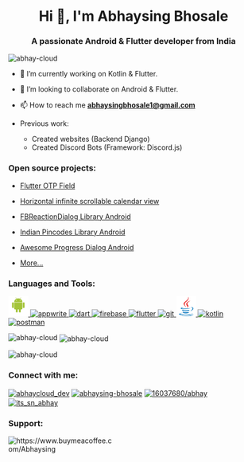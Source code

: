 <h1 align="center">Hi 👋, I'm Abhaysing Bhosale</h1>
<h3 align="center">A passionate Android & Flutter developer from India</h3>

<p align="left"> <img src="https://komarev.com/ghpvc/?username=abhay-cloud&label=Profile%20views&color=0e75b6&style=flat" alt="abhay-cloud" /> </p>

- 🔭 I’m currently working on Kotlin & Flutter.

- 👯 I’m looking to collaborate on Android & Flutter.

- 📫 How to reach me **abhaysingbhosale1@gmail.com**

- Previous work:
     - Created websites (Backend Django)
     - Created Discord Bots (Framework: Discord.js)

<h3 align="left">Open source projects:</h3>

- [Flutter OTP Field](https://github.com/Abhay-cloud/FlutterOtpField) 

- [Horizontal infinite scrollable calendar view](https://github.com/Abhay-cloud/Horizontal-Infinite-Scrollable-Calendar-View-Android) 

- [FBReactionDialog Library Android](https://github.com/Abhay-cloud/FBReactionDialog-Library-Android) 

- [Indian Pincodes Library Android](https://github.com/Abhay-cloud/Indian-Pincodes-Library)

- [Awesome Progress Dialog Android](https://github.com/Abhay-cloud/AwesomeProgressDialog-Android)

- [More...](https://github.com/Abhay-cloud?tab=repositories)


<h3 align="left">Languages and Tools:</h3>
<p align="left"> <a href="https://developer.android.com" target="_blank" rel="noreferrer"> <img src="https://raw.githubusercontent.com/devicons/devicon/master/icons/android/android-original-wordmark.svg" alt="android" width="40" height="40"/> </a> <a href="https://appwrite.io" target="_blank" rel="noreferrer"> <img src="https://www.vectorlogo.zone/logos/appwriteio/appwriteio-icon.svg" alt="appwrite" width="40" height="40"/> </a> <a href="https://dart.dev" target="_blank" rel="noreferrer"> <img src="https://www.vectorlogo.zone/logos/dartlang/dartlang-icon.svg" alt="dart" width="40" height="40"/> </a> <a href="https://firebase.google.com/" target="_blank" rel="noreferrer"> <img src="https://www.vectorlogo.zone/logos/firebase/firebase-icon.svg" alt="firebase" width="40" height="40"/> </a> <a href="https://flutter.dev" target="_blank" rel="noreferrer"> <img src="https://www.vectorlogo.zone/logos/flutterio/flutterio-icon.svg" alt="flutter" width="40" height="40"/> </a> <a href="https://git-scm.com/" target="_blank" rel="noreferrer"> <img src="https://www.vectorlogo.zone/logos/git-scm/git-scm-icon.svg" alt="git" width="40" height="40"/> </a> <a href="https://www.java.com" target="_blank" rel="noreferrer"> <img src="https://raw.githubusercontent.com/devicons/devicon/master/icons/java/java-original.svg" alt="java" width="40" height="40"/> </a> <a href="https://kotlinlang.org" target="_blank" rel="noreferrer"> <img src="https://www.vectorlogo.zone/logos/kotlinlang/kotlinlang-icon.svg" alt="kotlin" width="40" height="40"/> </a> <a href="https://postman.com" target="_blank" rel="noreferrer"> <img src="https://www.vectorlogo.zone/logos/getpostman/getpostman-icon.svg" alt="postman" width="40" height="40"/> </a> </p>


<p><img align="left" src="https://github-readme-stats.vercel.app/api/top-langs?username=abhay-cloud&show_icons=true&locale=en&layout=compact" alt="abhay-cloud" /></p>

<p>&nbsp;<img align="center" src="https://github-readme-stats.vercel.app/api?username=abhay-cloud&show_icons=true&locale=en" alt="abhay-cloud" /></p>

<p><img align="center" src="https://github-readme-streak-stats.herokuapp.com/?user=abhay-cloud&" alt="abhay-cloud" /></p>

<h3 align="left">Connect with me:</h3>
<p align="left">
<a href="https://twitter.com/abhaycloud_dev" target="blank"><img align="center" src="https://raw.githubusercontent.com/rahuldkjain/github-profile-readme-generator/master/src/images/icons/Social/twitter.svg" alt="abhaycloud_dev" height="30" width="40" /></a>
<a href="https://linkedin.com/in/abhaysing-bhosale" target="blank"><img align="center" src="https://raw.githubusercontent.com/rahuldkjain/github-profile-readme-generator/master/src/images/icons/Social/linked-in-alt.svg" alt="abhaysing-bhosale" height="30" width="40" /></a>
<a href="https://stackoverflow.com/users/16037680/abhay" target="blank"><img align="center" src="https://raw.githubusercontent.com/rahuldkjain/github-profile-readme-generator/master/src/images/icons/Social/stack-overflow.svg" alt="16037680/abhay" height="30" width="40" /></a>
<a href="https://instagram.com/its_sn_abhay" target="blank"><img align="center" src="https://raw.githubusercontent.com/rahuldkjain/github-profile-readme-generator/master/src/images/icons/Social/instagram.svg" alt="its_sn_abhay" height="30" width="40" /></a>
</p>

<h3 align="left">Support:</h3>
<p><a href="https://www.buymeacoffee.com/https://www.buymeacoffee.com/Abhaysing"> <img align="left" src="https://cdn.buymeacoffee.com/buttons/v2/default-yellow.png" height="50" width="210" alt="https://www.buymeacoffee.com/Abhaysing" /></a></p><br><br>

